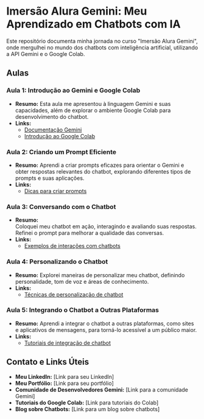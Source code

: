 # Imersão Alura Gemini: Meu Aprendizado em Chatbots com IA

Este repositório documenta minha jornada no curso "Imersão Alura Gemini", onde mergulhei no mundo dos chatbots com inteligência artificial, utilizando a API Gemini e o Google Colab.

## Aulas

### Aula 1: Introdução ao Gemini e Google Colab 

* **Resumo:** 
Esta aula me apresentou à linguagem Gemini e suas capacidades, além de explorar o ambiente Google Colab para desenvolvimento do chatbot. 
* **Links:**
    * [Documentação Gemini](https://www.example.com/gemini-docs)
    * [Introdução ao Google Colab](https://colab.research.google.com/notebooks/intro.ipynb)


### Aula 2: Criando um Prompt Eficiente

* **Resumo:** 
Aprendi a criar prompts eficazes para orientar o Gemini e obter respostas relevantes do chatbot, explorando diferentes tipos de prompts e suas aplicações. 
* **Links:**
    * [Dicas para criar prompts](https://www.example.com/prompt-tips)

### Aula 3: Conversando com o Chatbot

* **Resumo:**  
Coloquei meu chatbot em ação, interagindo e avaliando suas respostas. Refinei o prompt para melhorar a qualidade das conversas.
* **Links:**
    * [Exemplos de interações com chatbots](https://www.example.com/chatbot-examples)

### Aula 4: Personalizando o Chatbot

* **Resumo:** 
Explorei maneiras de personalizar meu chatbot, definindo personalidade, tom de voz e áreas de conhecimento.
* **Links:**
    * [Técnicas de personalização de chatbot](https://www.example.com/chatbot-personalization)

### Aula 5: Integrando o Chatbot a Outras Plataformas

* **Resumo:** 
Aprendi a integrar o chatbot a outras plataformas, como sites e aplicativos de mensagens, para torná-lo acessível a um público maior. 
* **Links:**
    * [Tutoriais de integração de chatbot](https://www.example.com/chatbot-integration) 

## Contato e Links Úteis

* **Meu LinkedIn:** [Link para seu LinkedIn]
* **Meu Portfólio:** [Link para seu portfólio]
* **Comunidade de Desenvolvedores Gemini:** [Link para a comunidade Gemini]
* **Tutoriais do Google Colab:** [Link para tutoriais do Colab] 
* **Blog sobre Chatbots:** [Link para um blog sobre chatbots]